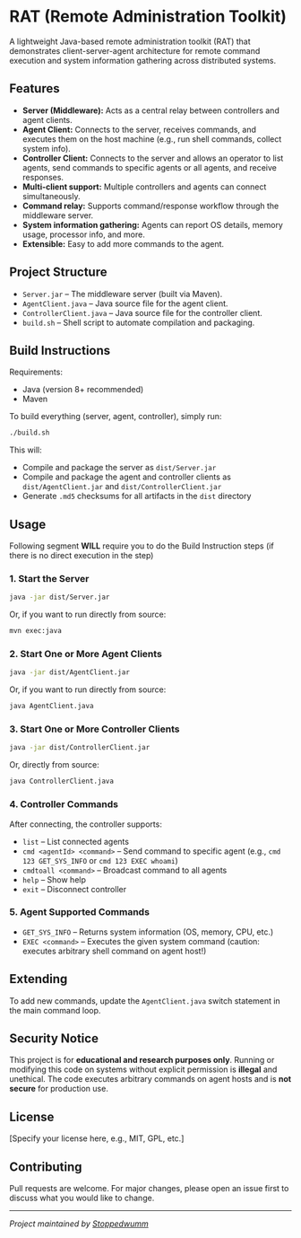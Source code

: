 # RAT (Remote Administration Toolkit)

A lightweight Java-based remote administration toolkit (RAT) that demonstrates client-server-agent architecture for remote command execution and system information gathering across distributed systems.

## Features

- **Server (Middleware):** Acts as a central relay between controllers and agent clients.
- **Agent Client:** Connects to the server, receives commands, and executes them on the host machine (e.g., run shell commands, collect system info).
- **Controller Client:** Connects to the server and allows an operator to list agents, send commands to specific agents or all agents, and receive responses.
- **Multi-client support:** Multiple controllers and agents can connect simultaneously.
- **Command relay:** Supports command/response workflow through the middleware server.
- **System information gathering:** Agents can report OS details, memory usage, processor info, and more.
- **Extensible:** Easy to add more commands to the agent.

## Project Structure

- `Server.jar` – The middleware server (built via Maven).
- `AgentClient.java` – Java source file for the agent client.
- `ControllerClient.java` – Java source file for the controller client.
- `build.sh` – Shell script to automate compilation and packaging.

## Build Instructions

Requirements:
- Java (version 8+ recommended)
- Maven

To build everything (server, agent, controller), simply run:

```bash
./build.sh
```

This will:
- Compile and package the server as `dist/Server.jar`
- Compile and package the agent and controller clients as `dist/AgentClient.jar` and `dist/ControllerClient.jar`
- Generate `.md5` checksums for all artifacts in the `dist` directory

## Usage
Following segment **WILL** require you to do the Build Instruction steps (if there is no direct execution in the step)
### 1. Start the Server

```bash
java -jar dist/Server.jar
```
Or, if you want to run directly from source:
```bash
mvn exec:java
```

### 2. Start One or More Agent Clients

```bash
java -jar dist/AgentClient.jar
```
Or, if you want to run directly from source:
```bash
java AgentClient.java
```

### 3. Start One or More Controller Clients

```bash
java -jar dist/ControllerClient.jar
```
Or, directly from source:
```bash
java ControllerClient.java
```

### 4. Controller Commands

After connecting, the controller supports:
- `list` – List connected agents
- `cmd <agentId> <command>` – Send command to specific agent (e.g., `cmd 123 GET_SYS_INFO` or `cmd 123 EXEC whoami`)
- `cmdtoall <command>` – Broadcast command to all agents
- `help` – Show help
- `exit` – Disconnect controller

### 5. Agent Supported Commands

- `GET_SYS_INFO` – Returns system information (OS, memory, CPU, etc.)
- `EXEC <command>` – Executes the given system command (caution: executes arbitrary shell command on agent host!)

## Extending

To add new commands, update the `AgentClient.java` switch statement in the main command loop.

## Security Notice

This project is for **educational and research purposes only**. Running or modifying this code on systems without explicit permission is **illegal** and unethical. The code executes arbitrary commands on agent hosts and is **not secure** for production use.

## License

[Specify your license here, e.g., MIT, GPL, etc.]

## Contributing

Pull requests are welcome. For major changes, please open an issue first to discuss what you would like to change.

---

*Project maintained by [Stoppedwumm](https://github.com/Stoppedwumm)*